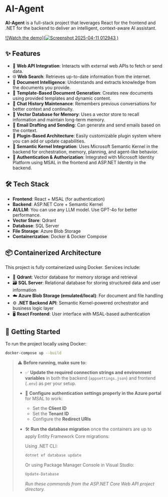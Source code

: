 # AI-Agent

**AI-Agent** is a full-stack project that leverages React for the frontend and .NET for the backend to deliver an intelligent, context-aware AI assistant.

[![Watch the demo](![Screenshot 2025-04-11 012943](https://github.com/user-attachments/assets/2e6015bb-70fa-4bf7-b690-d813541bebc8)
)](https://drive.google.com/file/d/1BNx342cQbMi0Pnw9BZ0yc1Fk5wX7b6T1/view?usp=sharing)


## ✨ Features

- 🔗 **Web API Integration**: Interacts with external web APIs to fetch or send data.
- 🌐 **Web Search**: Retrieves up-to-date information from the internet.
- 📄 **Document Intelligence**: Understands and extracts knowledge from the documents you provide.
- 🧾 **Template-Based Document Generation**: Creates new documents using provided templates and dynamic content.
- 💬 **Chat History Maintenance**: Remembers previous conversations for better context and continuity.
- 🧠 **Vector Database for Memory**: Uses a vector store to recall information and maintain long-term memory.
- 📧 **Email Drafting and Sending**: Can generate and send emails based on the context.
- 🔌 **Plugin-Based Architecture**: Easily customizable plugin system where you can add or update capabilities.
- 🤖 **Semantic Kernel Integration**: Uses Microsoft Semantic Kernel in the backend for orchestration, memory, planning, and agent-like behavior.
- 🔐 **Authentication & Authorization**: Integrated with Microsoft Identity Platform using MSAL in the frontend and ASP.NET Identity in the backend.

## 🛠 Tech Stack

- **Frontend**: React + MSAL (for authentication)
- **Backend**: ASP.NET Core + Semantic Kernel
- **AI/LLM**: You can use any LLM model. Use GPT-4o for better performance.
- **Vector Store**: Qdrant
- **Database**: SQL Server
- **File Storage**: Azure Blob Storage
- **Containerization**: Docker & Docker Compose

## 📦 Containerized Architecture

This project is fully containerized using Docker. Services include:

- 🧠 **Qdrant**: Vector database for memory storage and retrieval
- 🗃️ **SQL Server**: Relational database for storing structured data and user information
- ☁️ **Azure Blob Storage (emulated/local)**: For document and file handling
- ⚙️ **.NET Backend API**: Semantic Kernel-powered orchestrator and business logic layer
- 🖥️ **React Frontend**: User interface with MSAL-based authentication

## 🚀 Getting Started

To run the project locally using Docker:

```bash
docker-compose up --build
```

> ⚠️ **Before running, make sure to:**
>
> - ✅ **Update the required connection strings and environment variables** in both the backend (`appsettings.json`) and frontend (`.env`) as per your setup.
> - 🔐 **Configure authentication settings properly in the Azure portal** for MSAL to work:
>   - Set the **Client ID**
>   - Set the **Tenant ID**
>   - Configure the **Redirect URIs**
> - 🛠️ **Run the database migration** once the containers are up to apply Entity Framework Core migrations:
>
>   Using .NET CLI:
>   ```bash
>   dotnet ef database update
>   ```
>
>   Or using Package Manager Console in Visual Studio:
>   ```powershell
>   Update-Database
>   ```
>   _Run these commands from the ASP.NET Core Web API project directory._

